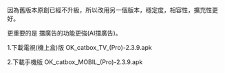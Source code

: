 
因為舊版本原創已經不升級，所以改用另一個版本，穩定度，相容性，擴充性更好。

更重要的是 擋廣告的功能更強(AI擋廣告)。


1.下載電視(機上盒)版
OK_catbox_TV_(Pro)-2.3.9.apk


2.下載手機版
OK_catbox_MOBIL_(Pro)-2.3.9.apk

